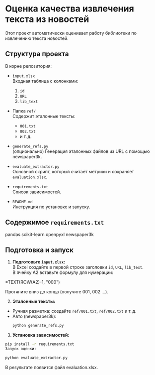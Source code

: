 # Оценка качества извлечения текста из новостей

Этот проект автоматически оценивает работу библиотеки по извлечению текста новостей.

## Структура проекта

В корне репозитория:

- `input.xlsx`  
  Входная таблица с колонками:  
  1. `id`  
  2. `URL`  
  3. `lib_text`  

- Папка `ref/`  
  Содержит эталонные тексты:  
  - `001.txt`  
  - `002.txt`  
  - и т. д.

- `generate_refs.py`  
  (опционально) Генерация эталонных файлов из URL с помощью newspaper3k.

- `evaluate_extractor.py`  
  Основной скрипт, который считает метрики и сохраняет `evaluation.xlsx`.

- `requirements.txt`  
  Список зависимостей.

- `README.md`  
  Инструкция по установке и запуску.

## Содержимое `requirements.txt`

pandas
scikit-learn
openpyxl
newspaper3k

## Подготовка и запуск

1. **Подготовьте `input.xlsx`:**  
   В Excel создайте в первой строке заголовки `id`, `URL`, `lib_text`.  
   В ячейку A2 вставьте формулу для нумерации:

=TEXT(ROW(A2)-1, "000")

Протяните вниз до конца (получите 001, 002 …).

2. **Эталонные тексты:**  
- Ручная разметка: создайте `ref/001.txt`, `ref/002.txt` и т. д.  
- Авто (newspaper3k):  
  ```bash
  python generate_refs.py
  ```

3. **Установка зависимостей:**  
```bash
pip install -r requirements.txt
Запуск оценки:
```

```bash
python evaluate_extractor.py
```
В результате появится файл evaluation.xlsx.
